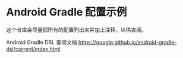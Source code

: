# Android Gradle 配置示例

这个仓库会尽量把所有的配置列出来并加上注释，以供查阅。

Android Gradle DSL 查询文档 https://google.github.io/android-gradle-dsl/current/index.html